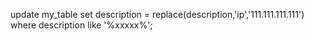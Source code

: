 update my_table set description = replace(description,'ip','111.111.111.111') where description like '%xxxxx%';
